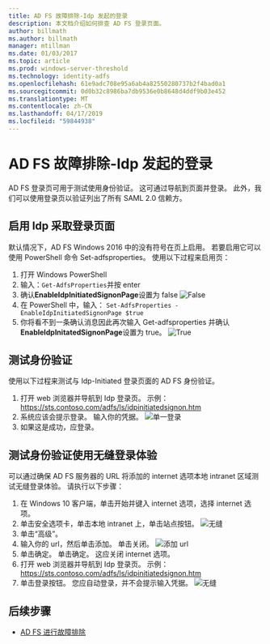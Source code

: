 ```yaml
---
title: AD FS 故障排除-Idp 发起的登录
description: 本文档介绍如何排查 AD FS 登录页面。
author: billmath
ms.author: billmath
manager: mtillman
ms.date: 01/03/2017
ms.topic: article
ms.prod: windows-server-threshold
ms.technology: identity-adfs
ms.openlocfilehash: 61e9adc708e95a6ab4a82550280737b2f4bad0a1
ms.sourcegitcommit: 0d0b32c8986ba7db9536e0b8648d4ddf9b03e452
ms.translationtype: MT
ms.contentlocale: zh-CN
ms.lasthandoff: 04/17/2019
ms.locfileid: "59844938"
---
```

# <a name="ad-fs-troubleshooting---idp-initiated-sign-on"></a>AD FS 故障排除-Idp 发起的登录
AD FS 登录页可用于测试使用身份验证。  这可通过导航到页面并登录。  此外，我们可以使用登录页以验证列出了所有 SAML 2.0 信赖方。

## <a name="enable-the-idp-intiated-sign-on-page"></a>启用 Idp 采取登录页面
默认情况下，AD FS Windows 2016 中的没有符号在页上启用。  若要启用它可以使用 PowerShell 命令 Set-adfsproperties。  使用以下过程来启用页：

1.  打开 Windows PowerShell
2.  输入：`Get-AdfsProperties`并按 enter
3.  确认**EnableIdpInitiatedSignonPage**设置为 false ![False](media/ad-fs-tshoot-initiatedsignon/idp2.png)
4.  在 PowerShell 中，输入：  `Set-AdfsProperties -EnableIdpInitiatedSignonPage $true`
5.  你将看不到一条确认消息因此再次输入 Get-adfsproperties 并确认**EnableIdpInitatedSignonPage**设置为 true。
![True](media/ad-fs-tshoot-initiatedsignon/idp4.png)

## <a name="test-authentication"></a>测试身份验证
使用以下过程来测试与 Idp-Initiated 登录页面的 AD FS 身份验证。

1.  打开 web 浏览器并导航到 Idp 登录页。  示例：  https://sts.contoso.com/adfs/ls/idpinitiatedsignon.htm
2.  系统应该会提示登录。  输入你的凭据。
![单一登录](media/ad-fs-tshoot-initiatedsignon/idp5.png)
3.  如果这是成功，应登录。


## <a name="test-authentication-using-a-seamless-logon-experience"></a>测试身份验证使用无缝登录体验
可以通过确保 AD FS 服务器的 URL 将添加的 internet 选项本地 intranet 区域测试无缝登录体验。  请执行以下步骤：

1.  在 Windows 10 客户端，单击开始并键入 internet 选项，选择 internet 选项。
2.   单击安全选项卡，单击本地 intranet 上，单击站点按钮。
![无缝](media/ad-fs-tshoot-initiatedsignon/idp8.png)
1.  单击“高级”。
2.  输入你的 url，然后单击添加。  单击关闭。
![添加 url](media/ad-fs-tshoot-initiatedsignon/idp9.png)
1.  单击确定。  单击确定。  这应关闭 internet 选项。
2.  打开 web 浏览器并导航到 Idp 登录页。  示例：  https://sts.contoso.com/adfs/ls/idpinitiatedsignon.htm
3.  单击登录按钮。  您应自动登录，并不会提示输入凭据。
![无缝](media/ad-fs-tshoot-initiatedsignon/idp6.png)

## <a name="next-steps"></a>后续步骤

- [AD FS 进行故障排除](ad-fs-tshoot-overview.md)